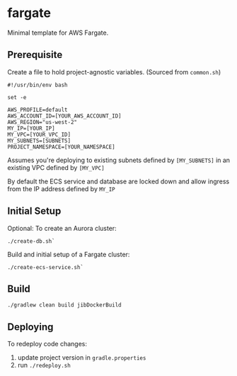 
# fargate

Minimal template for AWS Fargate.

## Prerequisite

Create a file to hold project-agnostic variables. (Sourced from `common.sh`)

```
#!/usr/bin/env bash

set -e

AWS_PROFILE=default
AWS_ACCOUNT_ID=[YOUR_AWS_ACCOUNT_ID]
AWS_REGION="us-west-2"
MY_IP=[YOUR_IP]
MY_VPC=[YOUR_VPC_ID]
MY_SUBNETS=[SUBNETS]
PROJECT_NAMESPACE=[YOUR_NAMESPACE]
```

Assumes you're deploying to existing subnets defined by `[MY_SUBNETS]` in an existing VPC defined by `[MY_VPC]`

By default the ECS service and database are locked down and allow ingress from the IP address defined by `MY_IP`  


## Initial Setup

Optional: To create an Aurora cluster:

```
./create-db.sh`
```
  
Build and initial setup of a Fargate cluster:

```
./create-ecs-service.sh`
```
 
  
## Build

```
./gradlew clean build jibDockerBuild
```    
  
## Deploying  
  
To redeploy code changes:

1. update project version in `gradle.properties`
2. run `./redeploy.sh`     